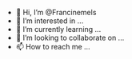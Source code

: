 - 👋 Hi, I’m @Francinemels
- 👀 I’m interested in ...
- 🌱 I’m currently learning ...
- 💞️ I’m looking to collaborate on ...
- 📫 How to reach me ...

<!---
Francinemels/Francinemels is a ✨ special ✨ repository because its `README.md` (this file) appears on your GitHub profile.
You can click the Preview link to take a look at your changes.
--->
